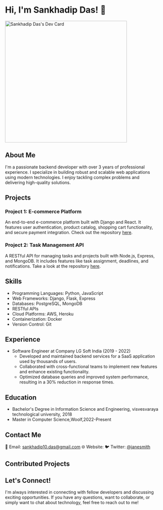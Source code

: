 # Hi, I'm Sankhadip Das! 👋
<!--START_SECTION:activity-->

<a href="https://app.daily.dev/sankhadipdas10"><img src="https://api.daily.dev/devcards/bce65f6827c14f268c508e95fabc9e0a.png?r=4rs" width="400" alt="Sankhadip Das's Dev Card"/></a>

<!--END_SECTION:activity-->
## About Me
I'm a passionate backend developer with over 3 years of professional experience. I specialize in building robust and scalable web applications using modern technologies. I enjoy tackling complex problems and delivering high-quality solutions.

## Projects
### Project 1: E-commerce Platform
An end-to-end e-commerce platform built with Django and React. It features user authentication, product catalog, shopping cart functionality, and secure payment integration. Check out the repository [here](https://github.com/your-username/ecommerce-platform).

### Project 2: Task Management API
A RESTful API for managing tasks and projects built with Node.js, Express, and MongoDB. It includes features like task assignment, deadlines, and notifications. Take a look at the repository [here](https://github.com/your-username/task-management-api).

## Skills
- Programming Languages: Python, JavaScript
- Web Frameworks: Django, Flask, Express
- Databases: PostgreSQL, MongoDB
- RESTful APIs
- Cloud Platforms: AWS, Heroku
- Containerization: Docker
- Version Control: Git

## Experience
- Software Engineer at Company LG Soft India (2019 - 2022)
  - Developed and maintained backend services for a SaaS application used by thousands of users.
  - Collaborated with cross-functional teams to implement new features and enhance existing functionality.
  - Optimized database queries and improved system performance, resulting in a 30% reduction in response times.
  
<!-- - Backend Developer at Company Y (2017 - 2019)
  - Contributed to the development of a microservices architecture using Node.js and Express.
  - Implemented RESTful APIs and integrated third-party services for seamless user experiences.
  - Conducted code reviews and mentored junior developers to improve code quality and knowledge sharing. -->

## Education
- Bachelor's Degree in Information Science and Engineering, visvesvaraya technological university, 2018
- Master in Computer Science,Woolf,2022-Present

## Contact Me
📧 Email: sankhadip10.das@gmail.com
🌐 Website: 
🐦 Twitter: [@janesmith](https://twitter.com/rickydas25)

## Contributed Projects
<!-- - [Project X](https://github.com/organization/project-x): Implemented caching strategies that reduced API response times by 50%.
- [Project Y](https://github.com/organization/project-y): Designed and implemented a highly scalable message queuing system. -->

## Let's Connect!
I'm always interested in connecting with fellow developers and discussing exciting opportunities. If you have any questions, want to collaborate, or simply want to chat about technology, feel free to reach out to me!
